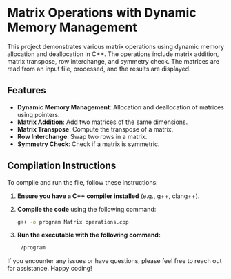 # Matrix Operations with Dynamic Memory Management

This project demonstrates various matrix operations using dynamic memory allocation and deallocation in C++. The operations include matrix addition, matrix transpose, row interchange, and symmetry check. The matrices are read from an input file, processed, and the results are displayed.

## Features

- **Dynamic Memory Management**: Allocation and deallocation of matrices using pointers.
- **Matrix Addition**: Add two matrices of the same dimensions.
- **Matrix Transpose**: Compute the transpose of a matrix.
- **Row Interchange**: Swap two rows in a matrix.
- **Symmetry Check**: Check if a matrix is symmetric.

## Compilation Instructions

To compile and run the file, follow these instructions:

1. **Ensure you have a C++ compiler installed** (e.g., g++, clang++).

2. **Compile the code** using the following command:
   ```bash
   g++ -o program Matrix operations.cpp
3. **Run the executable with the following command:**
   ```bash
   ./program


If you encounter any issues or have questions, please feel free to reach out for assistance. Happy coding!
